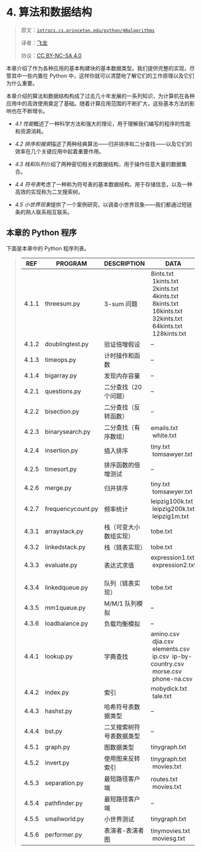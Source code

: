 # 4\. 算法和数据结构

> 原文：[`introcs.cs.princeton.edu/python/40algorithms`](https://introcs.cs.princeton.edu/python/40algorithms)
> 
> 译者：[飞龙](https://github.com/wizardforcel)
> 
> 协议：[CC BY-NC-SA 4.0](https://creativecommons.org/licenses/by-nc-sa/4.0/)


本章介绍了作为各种应用的基本构建块的基本数据类型。我们提供完整的实现，尽管其中一些内置在 Python 中，这样你就可以清楚地了解它们的工作原理以及它们为什么重要。

本章介绍的算法和数据结构构成了过去几十年发展的一系列知识，为计算机在各种应用中的高效使用奠定了基础。随着计算应用范围的不断扩大，这些基本方法的影响也在不断增长。

+   *4.1 性能*概述了一种科学方法和强大的理论，用于理解我们编写的程序的性能和资源消耗。

+   *4.2 排序和搜索*描述了两种经典算法——归并排序和二分查找——以及它们的效率在几个关键应用中起着重要作用。

+   *4.3 栈和队列*介绍了两种密切相关的数据结构，用于操作任意大量的数据集合。

+   *4.4 符号表*考虑了一种称为符号表的基本数据结构，用于存储信息，以及一种高效的实现称为二叉搜索树。

+   *4.5 小世界现象*提供了一个案例研究，以调查小世界现象——我们都通过短链条的熟人联系相互联系。

## 本章的 Python 程序

下面是本章中的 Python 程序列表。

> | **REF** | **PROGRAM** | **DESCRIPTION** | **DATA** |
> | --- | --- | --- | --- |
> | 4.1.1 | threesum.py | 3-sum 问题 | 8ints.txt  1kints.txt  2kints.txt  4kints.txt  8kints.txt  16kints.txt  32kints.txt  64kints.txt  128kints.txt   |
> | 4.1.2 | doublingtest.py | 验证倍增假设 | – |
> | 4.1.3 | timeops.py | 计时操作和函数 | – |
> | 4.1.4 | bigarray.py | 发现内存容量 | – |
> | 4.2.1 | questions.py | 二分查找（20 个问题） | – |
> | 4.2.2 | bisection.py | 二分查找（反转函数） | – |
> | 4.2.3 | binarysearch.py | 二分查找（有序数组） | emails.txt  white.txt   |
> | 4.2.4 | insertion.py | 插入排序 | tiny.txt  tomsawyer.txt   |
> | 4.2.5 | timesort.py | 排序函数的倍增测试 | – |
> | 4.2.6 | merge.py | 归并排序 | tiny.txt  tomsawyer.txt   |
> | 4.2.7 | frequencycount.py | 频率统计 | leipzig100k.txt  leipzig200k.txt  leipzig1m.txt   |
> | 4.3.1 | arraystack.py | 栈（可变大小数组实现） | tobe.txt   |
> | 4.3.2 | linkedstack.py | 栈（链表实现） | tobe.txt   |
> | 4.3.3 | evaluate.py | 表达式求值 | expression1.txt  expression2.txt   |
> | 4.3.4 | linkedqueue.py | 队列（链表实现） | tobe.txt   |
> | 4.3.5 | mm1queue.py | M/M/1 队列模拟 | – |
> | 4.3.6 | loadbalance.py | 负载均衡模拟 | – |
> | 4.4.1 | lookup.py | 字典查找 | amino.csv  djia.csv  elements.csv  ip.csv  ip-by-country.csv  morse.csv  phone-na.csv   |
> | 4.4.2 | index.py | 索引 | mobydick.txt  tale.txt   |
> | 4.4.3 | hashst.py | 哈希符号表数据类型 | – |
> | 4.4.4 | bst.py | 二叉搜索树符号表数据类型 | – |
> | 4.5.1 | graph.py | 图数据类型 | tinygraph.txt   |
> | 4.5.2 | invert.py | 使用图来反转索引 | tinygraph.txt  movies.txt   |
> | 4.5.3 | separation.py | 最短路径客户端 | routes.txt  movies.txt   |
> | 4.5.4 | pathfinder.py | 最短路径客户端 | – |
> | 4.5.5 | smallworld.py | 小世界测试 | tinygraph.txt   |
> | 4.5.6 | performer.py | 表演者-表演者图 | tinymovies.txt  moviesg.txt   |
